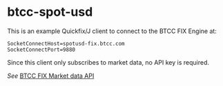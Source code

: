 # btcc-spot-usd

This is an example Quickfix/J client to connect to the BTCC FIX Engine at:

```properties
SocketConnectHost=spotusd-fix.btcc.com
SocketConnectPort=9880
```

Since this client only subscribes to market data, no API key is required.

_See_ [BTCC FIX Market data API](https://www.btcc.com/apidocs/usd-spot-exchange-market-fix-api)
